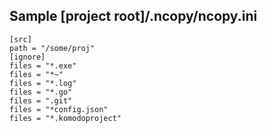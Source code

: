 ## Sample [project root]/.ncopy/ncopy.ini
```
[src]
path = "/some/proj"
[ignore]
files = "*.exe"
files = "*~"
files = "*.log"
files = "*.go"
files = ".git"
files = "*config.json"
files = "*.komodoproject"
```

